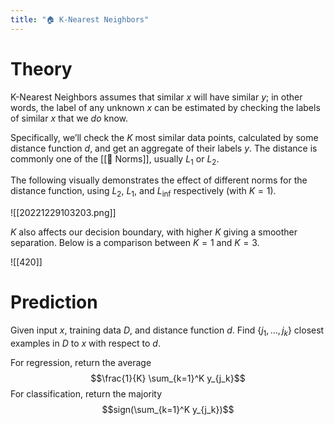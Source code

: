 ```yaml
---
title: "🏠 K-Nearest Neighbors"
---
```

# Theory
K-Nearest Neighbors assumes that similar $x$ will have similar $y$; in other words, the label of any unknown $x$ can be estimated by checking the labels of similar $x$ that we _do_ know.

Specifically, we’ll check the $K$ most similar data points, calculated by some distance function $d$, and get an aggregate of their labels $y$. The distance is commonly one of the [[📌 Norms]], usually $L_1$ or $L_2$.

The following visually demonstrates the effect of different norms for the distance function, using $L_2$, $L_1$, and $L_{\inf}$ respectively (with $K = 1$).

![[20221229103203.png]]

$K$ also affects our decision boundary, with higher $K$ giving a smoother separation. Below is a comparison between $K=1$ and $K = 3$.

![[420]]


# Prediction
Given input $x$, training data $D$, and distance function $d$. Find $\{j_1, \dots, j_k\}$ closest examples in $D$ to $x$ with respect to $d$.

For regression, return the average $$\frac{1}{K} \sum_{k=1}^K y_{j_k}$$
For classification, return the majority $$sign(\sum_{k=1}^K y_{j_k})$$